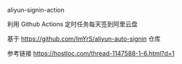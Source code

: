aliyun-signin-action

利用 Github Actions 定时任务每天签到阿里云盘

基于 https://github.com/ImYrS/aliyun-auto-signin 仓库

参考链接 https://hostloc.com/thread-1147588-1-6.html?d=1
